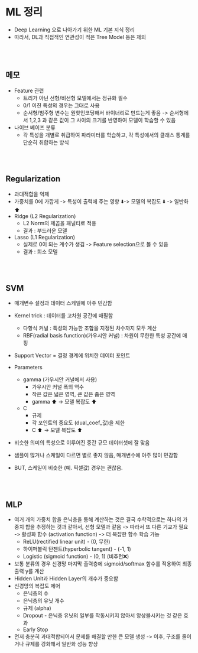 # ML 정리

- Deep Learning 으로 나아가기 위한 ML 기본 지식 정리
- 따라서, DL과 직접적인 연관성이 적은 Tree Model 등은 제외

<br>

<br>

## 메모

- Feature 관련
  - 트리가 아닌 선형/비선형 모델에서는 정규화 필수
  - 0/1 이진 특성의 경우는 그대로 사용
  - 순서형/범주형 변수는 원핫인코딩해서 바이너리로 만드는게 좋음 -> 순서형에서 1,2,3 과 같은 값이 그 사이의 크기를 반영하여 모델이 학습할 수 있음
- 나이브 베이즈 분류
  - 각 특성을 개별로 취급하여 파라미터를 학습하고, 각 특성에서의 클래스 통계를 단순히 취합하는 방식

<br>

<br>

## Regularization

- 과대적합을 억제
- 가중치를 0에 가깝게 -> 특성이 출력에 주는 영향 ⬇️-> 모델의 복잡도 ⬇️  -> 일반화 ⬆️
- Ridge (L2 Regularization)
  - L2 Norm의 제곱을 패널티로 적용
  - 결과 : 부드러운 모델
- Lasso (L1 Regularization)
  - 실제로 0이 되는 계수가 생김 -> Feature selection으로 볼 수 있음
  - 결과 : 희소 모델

<br>
<br>

## SVM

- 매개변수 설정과 데이터 스케일에 아주 민감함

- Kernel trick : 데이터를 고차원 공간에 매필함
  - 다항식 커널 : 특성의 가능한 조합을 지정된 차수까지 모두 계산
  - RBF(radial basis function)(가우시안 커널) : 차원이 무한한 특성 공간에 매핑
- Support Vector = 결정 경계에 위치한 데이터 포인트
- Parameters
  - gamma (가우시안 커널에서 사용)
    - 가우시안 커널 폭의 역수
    - 작은 값은 넓은 영역, 큰 값은 좁은 영역
    - gamma ⬆️ -> 모델 복잡도 ⬆️
  - C
    - 규제
    - 각 포인트의 중요도 (dual_coef_값)을 제한
    - C ⬆️ -> 모델 복잡도 ⬆️
- 비슷한 의미의 특성으로 이루어진 중간 규모 데이터셋에 잘 맞음

- 샘플이 많거나 스케일이 다르면 별로 좋지 않음, 매개변수에 아주 많이 민감함
- BUT, 스케일이 비슷한 (예. 픽셀값) 경우는 괜찮음.

<br>

<br>

## MLP

- 여거 개의 가중치 합을 은닉층을 통해 계산하는 것은 결국 수학적으로는 하나의 가중치 합을 추정하는 것과 같아서, 선형 모델과 같음 -> 따라서 또 다른 기교가 필요 -> 활성화 함수 (activation function) -> 더 복잡한 함수 학습 가능
  -  ReLU(rectified linear unit) - (0, 무한)
  - 하이퍼볼릭 탄젠트(hyperbolic tangent) - (-1, 1)
  - Logistic (sigmoid function) - (0, 1) (비추천❌)
- 보통 분류의 경우 신경망 마지막 출력층에 sigmoid/softmax 함수를 적용하여 최종 출력 y를 계산
-  Hidden Unit과 Hidden Layer의 개수가 중요함
- 신경망의 복잡도 제어
  - 은닉층의 수
  - 은닉층의 유닛 개수
  - 규제 (alpha)
  - Dropout - 은닉층 유닛의 일부를 작동시키지 않아서 앙상블시키는 것 같은 효과
  - Early Stop
- 먼저 충분히 과대적합되어서 문제를 해결할 만한 큰 모델 생성 -> 이후, 구조를 줄이거나 규제를 강화해서 일반화 성능 향상
